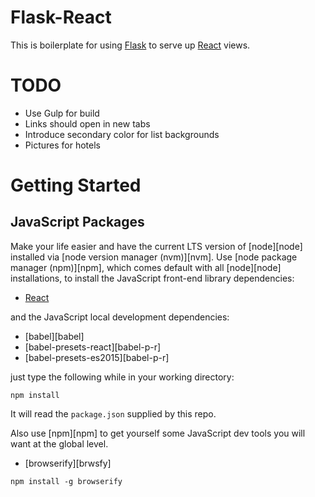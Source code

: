 # Flask-React

This is boilerplate for using [Flask][flask] to serve up [React][react] views.

# TODO

* Use Gulp for build
* Links should open in new tabs
* Introduce secondary color for list backgrounds
* Pictures for hotels

# Getting Started

## JavaScript Packages

Make your life easier and have the current LTS version of [node][node] installed via [node version manager (nvm)][nvm]. Use [node package manager (npm)][npm], which comes default with all [node][node] installations, to install the JavaScript front-end library dependencies:

* [React][react]

and the JavaScript local development dependencies:

* [babel][babel]
* [babel-presets-react][babel-p-r]
* [babel-presets-es2015][babel-p-r]

just type the following while in your working directory:

`npm install`

It will read the `package.json` supplied by this repo.

Also use [npm][npm] to get yourself some JavaScript dev tools you will want at the global level.

* [browserify][brwsfy]

`npm install -g browserify`

[flask]: http://flask.pocoo.org/
[react]: http://facebook.github.io/react
